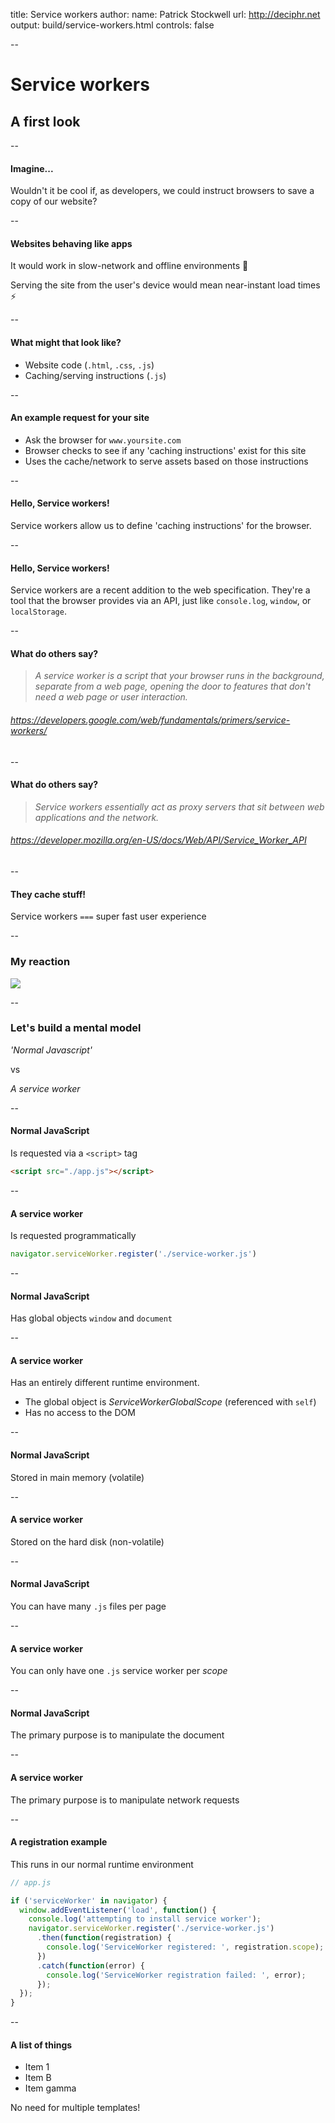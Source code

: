 title: Service workers
author:
  name: Patrick Stockwell
  url: http://deciphr.net
output: build/service-workers.html
controls: false

--

# Service workers
## A first look

--

#### Imagine...

Wouldn't it be cool if, as developers, we could instruct browsers to save a copy
of our website?

--

#### Websites behaving like apps

It would work in slow-network and offline environments 🔌

Serving the site from the user's device would mean near-instant load times ⚡️

--

#### What might that look like?

- Website code (`.html`, `.css`, `.js`)
- Caching/serving instructions (`.js`)

--

#### An example request for your site

- Ask the browser for `www.yoursite.com`
- Browser checks to see if any 'caching instructions' exist for this site
- Uses the cache/network to serve assets based on those instructions

--

#### Hello, Service workers!

Service workers allow us to define 'caching instructions' for the browser.

--

#### Hello, Service workers!

Service workers are a recent addition to the web specification.
They're a tool that the browser provides via an API, just like `console.log`,
`window`, or `localStorage`.

--

#### What do others say?

> _A service worker is a script that your browser runs in the background,
separate from a web page, opening the door to features that don't need a web
page or user interaction._

###### https://developers.google.com/web/fundamentals/primers/service-workers/

--

#### What do others say?

> _Service workers essentially act as proxy servers that sit between web
applications and the network._

###### https://developer.mozilla.org/en-US/docs/Web/API/Service_Worker_API

--

#### They cache stuff!
Service workers `===` super fast user experience

--

### My reaction

![](https://media.giphy.com/media/iAYupOdWXQy5a4nVGk/giphy.gif)

--

### Let's build a mental model

_'Normal Javascript'_

vs

_A service worker_

--

#### Normal JavaScript

Is requested via a `<script>` tag
```html
<script src="./app.js"></script>
```

--

#### A service worker

Is requested programmatically
```js
navigator.serviceWorker.register('./service-worker.js')
```

--

#### Normal JavaScript

Has global objects `window` and `document`

--

#### A service worker

Has an entirely different runtime environment.

- The global object is _ServiceWorkerGlobalScope_ (referenced with `self`)
- Has no access to the DOM

--

#### Normal JavaScript

Stored in main memory (volatile)

--

#### A service worker

Stored on the hard disk (non-volatile)

--

#### Normal JavaScript

You can have many `.js` files per page

--

#### A service worker

You can only have one `.js` service worker per _scope_

--

#### Normal JavaScript

The primary purpose is to manipulate the document

--

#### A service worker

The primary purpose is to manipulate network requests

--

#### A registration example

This runs in our normal runtime environment

```js
// app.js

if ('serviceWorker' in navigator) {
  window.addEventListener('load', function() {
    console.log('attempting to install service worker');
    navigator.serviceWorker.register('./service-worker.js')
      .then(function(registration) {
        console.log('ServiceWorker registered: ', registration.scope);
      })
      .catch(function(error) {
        console.log('ServiceWorker registration failed: ', error);
      });
  });
}
```

--

#### A list of things

* Item 1
* Item B
* Item gamma

No need for multiple templates!
